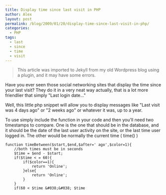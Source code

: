 ```yaml
---
title: Display time since last visit in PHP
author: Alex
layout: post
permalink: /blog/2009/01/20/display-time-since-last-visit-in-php/
categories:
  - PHP
tags:
  - last
  - since
  - time
  - visit
---
```


> This article was imported to Jekyll from my old Wordpress blog using a plugin, and it may have some errors. 

Have you ever seen those social networking sites that display the time since your last visit? They do it in a very neat way actually, that is a lot more friendlier that simply \"Last login date...\"

Well, this little php snippet will allow you to display messages like \"Last visit was 4 days ago\" or \"2 weeks ago\" or whatever it was, up to a year.

To use simply include the function in your code and then you\'ll need two timestamps to compare. One is the one that should be in the database, and it should be the date of the last user activity on the site, or the last time user logged in. The other would be normally the current time ( time() )

    function timeBetween($start,$end,$after=' ago',$color=1){
    	//both times must be in seconds
    	$time = $end - $start;
    	if($time < = 60){
    		if($color==1){
    			return 'Online';
    		}else{
    			return 'Online';
    		}
    	}
    	if(60 < $time &#038;&#038; $time 